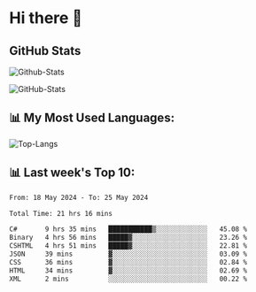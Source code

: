 # Hi there 👋

## GitHub Stats
![Github-Stats](https://github-readme-stats-sigma-five.vercel.app/api?username=ltorson&show_icons=true&theme=radical&count_private=true)

![GitHub-Stats](https://github-readme-stats.vercel.app/api/wakatime?username=LeeTorson&theme=synthwave&size_weight=0.5&count_weight=0.5&title_color=36F9F6&langs_count=10&count_private=true)

## 📊 My Most Used Languages:
![Top-Langs](https://github-readme-stats-sigma-five.vercel.app/api/top-langs/?username=LTorson&layout=compact&langs_count=10)


## 📊 Last week's Top 10:
<!--START_SECTION:waka-->

```txt
From: 18 May 2024 - To: 25 May 2024

Total Time: 21 hrs 16 mins

C#       9 hrs 35 mins   ███████████▒░░░░░░░░░░░░░   45.08 %
Binary   4 hrs 56 mins   █████▓░░░░░░░░░░░░░░░░░░░   23.26 %
CSHTML   4 hrs 51 mins   █████▓░░░░░░░░░░░░░░░░░░░   22.81 %
JSON     39 mins         ▓░░░░░░░░░░░░░░░░░░░░░░░░   03.09 %
CSS      36 mins         ▓░░░░░░░░░░░░░░░░░░░░░░░░   02.84 %
HTML     34 mins         ▓░░░░░░░░░░░░░░░░░░░░░░░░   02.69 %
XML      2 mins          ░░░░░░░░░░░░░░░░░░░░░░░░░   00.22 %
```

<!--END_SECTION:waka-->
